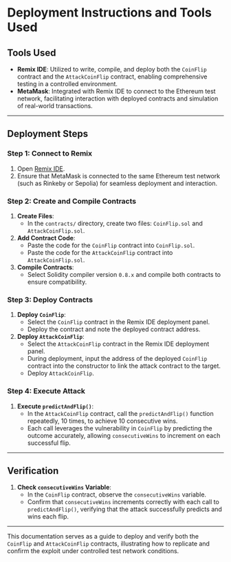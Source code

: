 # Deployment Instructions and Tools Used

## Tools Used

- **Remix IDE**: Utilized to write, compile, and deploy both the `CoinFlip` contract and the `AttackCoinFlip` contract, enabling comprehensive testing in a controlled environment.
- **MetaMask**: Integrated with Remix IDE to connect to the Ethereum test network, facilitating interaction with deployed contracts and simulation of real-world transactions.

---

## Deployment Steps

### Step 1: Connect to Remix

1. Open [Remix IDE](https://remix.ethereum.org/).
2. Ensure that MetaMask is connected to the same Ethereum test network (such as Rinkeby or Sepolia) for seamless deployment and interaction.

### Step 2: Create and Compile Contracts

1. **Create Files**:
   - In the `contracts/` directory, create two files: `CoinFlip.sol` and `AttackCoinFlip.sol`.
2. **Add Contract Code**:
   - Paste the code for the `CoinFlip` contract into `CoinFlip.sol`.
   - Paste the code for the `AttackCoinFlip` contract into `AttackCoinFlip.sol`.
3. **Compile Contracts**:
   - Select Solidity compiler version `0.8.x` and compile both contracts to ensure compatibility.

### Step 3: Deploy Contracts

1. **Deploy `CoinFlip`**:
   - Select the `CoinFlip` contract in the Remix IDE deployment panel.
   - Deploy the contract and note the deployed contract address.
2. **Deploy `AttackCoinFlip`**:
   - Select the `AttackCoinFlip` contract in the Remix IDE deployment panel.
   - During deployment, input the address of the deployed `CoinFlip` contract into the constructor to link the attack contract to the target.
   - Deploy `AttackCoinFlip`.

### Step 4: Execute Attack

1. **Execute `predictAndFlip()`**:
   - In the `AttackCoinFlip` contract, call the `predictAndFlip()` function repeatedly, 10 times, to achieve 10 consecutive wins.
   - Each call leverages the vulnerability in `CoinFlip` by predicting the outcome accurately, allowing `consecutiveWins` to increment on each successful flip.

---

## Verification

1. **Check `consecutiveWins` Variable**:
   - In the `CoinFlip` contract, observe the `consecutiveWins` variable.
   - Confirm that `consecutiveWins` increments correctly with each call to `predictAndFlip()`, verifying that the attack successfully predicts and wins each flip.

---

This documentation serves as a guide to deploy and verify both the `CoinFlip` and `AttackCoinFlip` contracts, illustrating how to replicate and confirm the exploit under controlled test network conditions.
